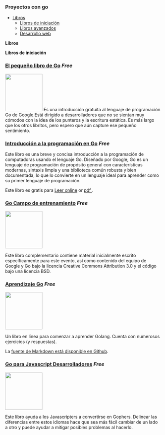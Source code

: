 ### Proyectos con go 
 * [Libros](#Libros)
   * [Libros de iniciación](#Libros-de-iniciación)
   * [Libros avanzados](#advanced-books)
   * [Desarrollo web](#web-development)


**Libros**

**Libros de iniciación**

### [El pequeño libro de Go](https://www.openmymind.net/The-Little-Go-Book/) *Free*

<img src="https://www.openmymind.net/assets/go/title.png" width="120px"/>
Es una introducción gratuita al lenguaje de programación Go de Google.Está dirigido a desarrolladores que no se sientan muy cómodos con la idea de los punteros y la escritura estática.
Es más largo que los otros libritos, pero espero que aún capture ese pequeño sentimiento.

### [Introducción a la programación en Go](http://www.golang-book.com/) *Free*


Este libro es una breve y concisa introducción a la programación de computadoras usando el lenguaje Go. Diseñado por Google, Go es un lenguaje de programación de propósito general con características modernas, sintaxis limpia y una biblioteca común robusta y bien documentada, lo que lo convierte en un lenguaje ideal para aprender como su primer lenguaje de programación.

Este libro es gratis para [Leer online](http://www.golang-book.com/) or [pdf ](http://www.golang-book.com/public/pdf/gobook.pdf).

### [Go Campo de entrenamiento](http://www.golangbootcamp.com/) *Free*

<img src="https://softcover.s3.amazonaws.com/38/GoBootcamp/images/cover-web.png" width="120px"/>

Este libro complementario contiene material inicialmente escrito específicamente para este evento, así como contenido del equipo de Google y Go bajo la licencia Creative Commons Attribution 3.0 y el código bajo una licencia BSD.

### [Aprendizaje Go](http://www.miek.nl/go) *Free*

<img src="https://www.miek.nl/go/fig/bumper-inverse.png" width="120px"/>

Un libro en línea para comenzar a aprender Golang. Cuenta con numerosos ejercicios (y respuestas).

La [fuente de Markdown está disponible en Github](https://github.com/miekg/learninggo).

### [Go para Javascript Desarrolladores](https://github.com/pazams/go-for-javascript-developers) *Free*

<img src="https://raw.githubusercontent.com/pazams/go-for-javascript-developers/master/src/images/thumb.png" width="120px"/>

Este libro ayuda a los Javascripters a convertirse en Gophers. Delinear las diferencias entre estos idiomas hace que sea más fácil cambiar de un lado a otro y puede ayudar a mitigar posibles problemas al hacerlo.
